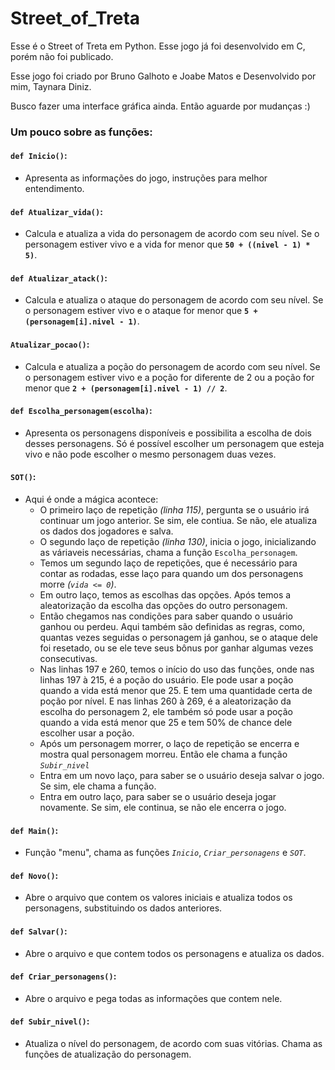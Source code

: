 # Street_of_Treta

Esse é o Street of Treta em Python. Esse jogo já foi desenvolvido em C, porém não foi publicado.

Esse jogo foi criado por Bruno Galhoto e Joabe Matos e Desenvolvido por mim, Taynara Diniz.

Busco fazer uma interface gráfica ainda. Então aguarde por mudanças :)


### Um pouco sobre as funções:

#### `def Inicio()`:
* Apresenta as informações do jogo, instruções para melhor entendimento.
#### `def Atualizar_vida()`:
* Calcula e atualiza a vida do personagem de acordo com seu nível. Se o personagem estiver vivo e a vida for menor que **`50 + ((nivel - 1) * 5)`**.
#### `def Atualizar_atack()`:
* Calcula e atualiza o ataque do personagem de acordo com seu nível. Se o personagem estiver vivo e o ataque for menor que **`5 + (personagem[i].nivel - 1)`**.
#### `Atualizar_pocao()`:
* Calcula e atualiza a poção do personagem de acordo com seu nível. Se o personagem estiver vivo e a poção for diferente de 2 ou a poção for menor que **`2 + (personagem[i].nivel - 1) // 2`**.
#### `def Escolha_personagem(escolha)`:
* Apresenta os personagens disponíveis e possibilita a escolha de dois desses personagens. Só é possível escolher um personagem que esteja vivo e não pode escolher o mesmo personagem duas vezes.
#### `SOT()`:
* Aqui é onde a mágica acontece:
    * O primeiro laço de repetição *(linha 115)*, pergunta se o usuário irá continuar um jogo anterior. Se sim, ele contiua. Se não, ele atualiza os dados dos jogadores e salva.
    * O segundo laço de repetição *(linha 130)*, inicia o jogo, inicializando as váriaveis necessárias, chama a função `Escolha_personagem`.
    * Temos um segundo laço de repetições, que é necessário para contar as rodadas, esse laço para quando um dos personagens morre *(`vida <= 0`)*.
    * Em outro laço, temos as escolhas das opções. Após temos a aleatorização da escolha das opções do outro personagem.
    * Então chegamos nas condições para saber quando o usuário ganhou ou perdeu. Aqui também são definidas as regras, como, quantas vezes seguidas o personagem já ganhou, se o ataque dele foi resetado, ou se ele teve seus bônus por ganhar algumas vezes consecutivas.
    * Nas linhas 197 e  260, temos o início do uso das funções, onde nas linhas 197 à 215, é a poção do usuário. Ele pode usar a poção quando a vida está menor que 25. E tem uma quantidade certa de poção por nível. E nas linhas 260 à 269, é a aleatorização da escolha do personagem 2, ele também só pode usar a poção quando a vida está menor que 25 e tem 50% de chance dele escolher usar a poção.
    * Após um personagem morrer, o laço de repetição se encerra e mostra qual personagem morreu. Então ele chama a função *`Subir_nivel`*
    * Entra em um novo laço, para saber se o usuário deseja salvar o jogo. Se sim, ele chama a função.
    * Entra em outro laço, para saber se o usuário deseja jogar novamente. Se sim, ele continua, se não ele encerra o jogo.
#### `def Main()`:
* Função "menu", chama as funções *`Inicio`*, *`Criar_personagens`* e *`SOT`*.
#### `def Novo()`:
* Abre o arquivo que contem os valores iniciais e atualiza todos os personagens, substituindo os dados anteriores.
#### `def Salvar()`:
* Abre o arquivo e que contem todos os personagens e atualiza os dados.
#### `def Criar_personagens()`:
* Abre o arquivo e pega todas as informações que contem nele.
#### `def Subir_nivel()`:
* Atualiza o nível do personagem, de acordo com suas vitórias. Chama as funções de atualização do personagem.